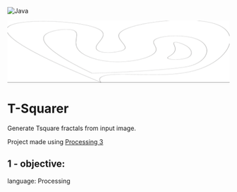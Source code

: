 ![Java](https://img.shields.io/badge/java-%23ED8B00.svg?style=for-the-badge&logo=java&logoColor=white)

![Alt text](output/cover.gif?raw=true "Title")

# T-Squarer 
Generate Tsquare fractals from input image.

Project made using [Processing 3](https://processing.org)

## 1 - objective: 
language: Processing   
